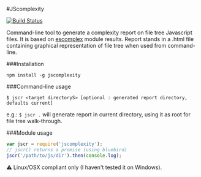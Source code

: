 #JScomplexity

[![Build Status](https://travis-ci.org/slyg/jscomplexity.png?branch=master)](https://travis-ci.org/slyg/jscomplexity)

Command-line tool to generate a complexity report on file tree Javascript files. It is based on [escomplex](https://github.com/philbooth/escomplex/) module results. Report stands in a .html file containing graphical representation of file tree when used from command-line.


###Installation 

`npm install -g jscomplexity`


###Command-line usage

` $ jscr <target directoryS> [optional : generated report directory, defaults current] `

e.g.: `$ jscr .` will generate report in current directory, using it as root for file tree walk-through.


###Module usage

```javascript
var jscr = require('jscomplexity');
// jscr() returns a promise (using bluebird)
jscr('/path/to/js/dir').then(console.log);
```

:warning: Linux/OSX compliant only (I haven't tested it on Windows).
